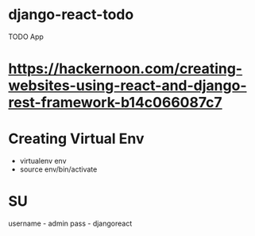# django-react-todo
TODO App

# https://hackernoon.com/creating-websites-using-react-and-django-rest-framework-b14c066087c7

# Creating Virtual Env
  - virtualenv env
  - source env/bin/activate

# SU
 username - admin
 pass - djangoreact
